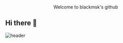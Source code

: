 <div align = "center">
  Welcome to blackmsk's github
</div>

## Hi there 👋

![header](https://capsule-render.vercel.app/api?type=venom&color=auto&height=300&section=header&text=Welcome%20to%20blackmsk's%20github"%20render&fontSize=90)

<!--
**blackmsk/blackmsk** is a ✨ _special_ ✨ repository because its `README.md` (this file) appears on your GitHub profile.

Here are some ideas to get you started:

- 🔭 I’m currently working on ...
- 🌱 I’m currently learning ...
- 👯 I’m looking to collaborate on ...
- 🤔 I’m looking for help with ...
- 💬 Ask me about ...
- 📫 How to reach me: ...
- 😄 Pronouns: ...
- ⚡ Fun fact: ...
-->
